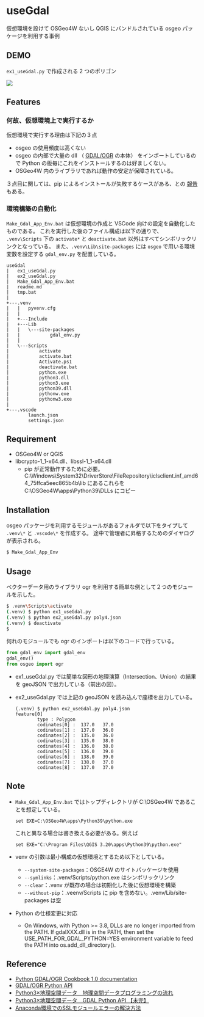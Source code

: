 # useGdal

仮想環境を設けて OSGeo4W ないし QGIS にバンドルされている osgeo パッケージを利用する事例

## DEMO

```ex1_useGdal.py``` で作成される 2 つのポリゴン

![](img/snap_qgis.png)

## Features

### 何故、仮想環境上で実行するか

仮想環境で実行する理由は下記の３点

- osgeo の使用頻度は高くない
- osgeo の内部で大量の dll （ [GDAL/OGR](https://gdal.org/index.html) の本体）
をインポートしているので Python の版毎にこれをインストールするのは好ましくない。
- OSGeo4W 内のライブラリであれば動作の安定が保障されている。

３点目に関しては、pip によるインストールが失敗するケースがある、との
[報告](https://hacker.trickstorm.com/?p=988)もある。


### 環境構築の自動化

```Make_Gdal_App_Env.bat``` は仮想環境の作成と VSCode 向けの設定を自動化したものである。
これを実行した後のファイル構成は以下の通りで、
```.venv\Scripts``` 下の ```activate*``` と ```deactivate.bat```
以外はすべてシンボリックリンクとなっている。
また、```.venv\Lib\site-packages``` には ```osgeo```
で用いる環境変数を設定する ```gdal_env.py``` を配置している。
```
useGdal
|   ex1_useGdal.py
|   ex2_useGdal.py
|   Make_Gdal_App_Env.bat
|   readme.md
|   tmp.bat
|   
+---.venv
|   |   pyvenv.cfg
|   |   
|   +---Include
|   +---Lib
|   |   \---site-packages
|   |           gdal_env.py
|   |           
|   \---Scripts
|           activate
|           activate.bat
|           Activate.ps1
|           deactivate.bat
|           python.exe
|           python3.dll
|           python3.exe
|           python39.dll
|           pythonw.exe
|           pythonw3.exe
|           
+---.vscode
        launch.json
        settings.json
```

## Requirement

- OSGeo4W or QGIS
- libcrypto-1_1-x64.dll、libssl-1_1-x64.dll
  - pip が正常動作するために必要。
    C:\Windows\System32\DriverStore\FileRepository\iclsclient.inf_amd64_75ffca5eec865b4b\lib
    にあるこれらを C:\OSGeo4W\apps\Python39\DLLs にコピー

## Installation

osgeo パッケージを利用するモジュールがあるフォルダで以下をタイプして
```.venv\*``` と ```.vscode\*``` を作成する。
途中で管理者に昇格するためのダイヤログが表示される。

```bash
$ Make_Gdal_App_Env
```

## Usage

ベクターデータ用のライブラリ ogr を利用する簡単な例として２つのモジュールを示した。

```bash
$ .venv\Scripts\activate
(.venv) $ python ex1_useGdal.py
(.venv) $ python ex2_useGdal.py poly4.json
(.venv) $ deactivate
$
```

何れのモジュールでも ogr のインポートは以下のコードで行っている。

```Python
from gdal_env import gdal_env
gdal_env()
from osgeo import ogr
```

- ex1_useGdal.py では簡単な図形の地理演算（Intersection、Union）の結果を geoJSON で出力している（前出の図）。
- ex2_useGdal.py では上記の geoJSON を読み込んで座標を出力している。

  ```
  (.venv) $ python ex2_useGdal.py poly4.json
  feature[0]
          type : Polygon
          codinates[0] :  137.0   37.0
          codinates[1] :  137.0   36.0
          codinates[2] :  135.0   36.0
          codinates[3] :  135.0   38.0
          codinates[4] :  136.0   38.0
          codinates[5] :  136.0   39.0
          codinates[6] :  138.0   39.0
          codinates[7] :  138.0   37.0
          codinates[8] :  137.0   37.0
  ```

## Note

- ```Make_Gdal_App_Env.bat``` ではトップディレクトリが C:\OSGeo4W であることを想定している。

  ```
  set EXE=C:\OSGeo4W\apps\Python39\python.exe
  ```

  これと異なる場合は書き換える必要がある。例えば

  ```
  set EXE="C:\Program Files\QGIS 3.20\apps\Python39\python.exe"
  ```
- venv の引数は最小構成の仮想環境とするため以下としている。

  - ```--system-site-packages```：OSGE4W のサイトパッケージを使用
  - ```--symlinks```：.venv/Scripts/python.exe はシンボリックリンク
  - ```--clear```：.venv が既存の場合は初期化した後に仮想環境を構築
  - ```--without-pip```：.veenv/Scripts に pip を含めない。.venv/Lib/site-packages は空

- Python の仕様変更に対応
    - On Windows, with Python >= 3.8, DLLs are no longer imported from the PATH.
If gdalXXX.dll is in the PATH, then set the USE_PATH_FOR_GDAL_PYTHON=YES environment variable
to feed the PATH into os.add_dll_directory().

## Reference

- [Python GDAL/OGR Cookbook 1.0 documentation](https://pcjericks.github.io/py-gdalogr-cookbook/)
- [GDAL/OGR Python API](https://gdal.org/python/index.html)
- [Python3×地理空間データ　地理空間データプログラミングの流れ](https://ujicya.jp/blog-mapping/workflow-of-python-geospatial-development/)
- [Python3×地理空間データ　GDAL Python API 【未完】](https://ujicya.jp/blog-mapping/python-gdal-api/)
- [Anaconda環境でのSSLモジュールエラーの解決方法](https://qiita.com/moo046/items/a6454adf140263f2df8a)
